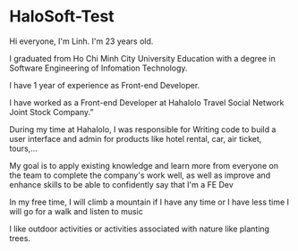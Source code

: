 # HaloSoft-Test

Hi everyone, I'm Linh. I'm 23 years old.

I graduated from Ho Chi Minh City University Education with a degree in Software Engineering of Infomation Technology.

I have 1 year of experience as Front-end Developer.

I have worked as a Front-end Developer at Hahalolo Travel Social Network Joint Stock Company.”

During my time at Hahalolo, I was responsible for Writing code to build a user interface and admin for products like hotel rental, car, air ticket, tours,...

My goal is to apply existing knowledge and learn more from everyone on the team to complete the company's work well, as well as improve and enhance skills to be able to confidently say that I'm a FE Dev

In my free time, I will climb a mountain if I have any time or I have less time I will go for a walk and listen to music

I like outdoor activities or activities associated with nature like planting trees.
